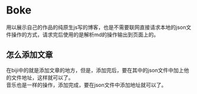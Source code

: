 # Boke
用以展示自己的作品的纯原生js写的博客，也是不需要联网直接请求本地的json文件操作的方式，请求完后使用的是解析md的操作输出到页面上的。

## 怎么添加文章
在biji中的就是添加文章的地方，但是，添加完后，要在其中的json文件中加上他的文件地址，这样就可以了。<br>
音乐也是一样的操作，添加完成，要在json文件中添加地址就可以了。
